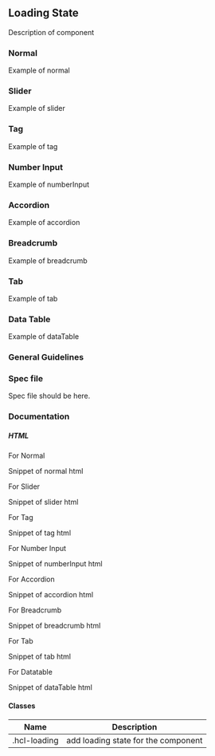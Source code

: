 ## Loading State

Description of component

### Normal

Example of normal

### Slider

Example of slider

### Tag

Example of tag

### Number Input

Example of numberInput

### Accordion

Example of accordion

### Breadcrumb

Example of breadcrumb

### Tab

Example of tab

### Data Table

Example of dataTable

### General Guidelines

### Spec file

Spec file should be here.

### Documentation

##### HTML

For Normal

Snippet of normal html

For Slider

Snippet of slider html

For Tag

Snippet of tag html

For Number Input

Snippet of numberInput html

For Accordion

Snippet of accordion html

For Breadcrumb

Snippet of breadcrumb html

For Tab

Snippet of tab html

For Datatable

Snippet of dataTable html

#### Classes

| Name         | Description                         |
| ------------ | ----------------------------------- |
| .hcl-loading | add loading state for the component |

